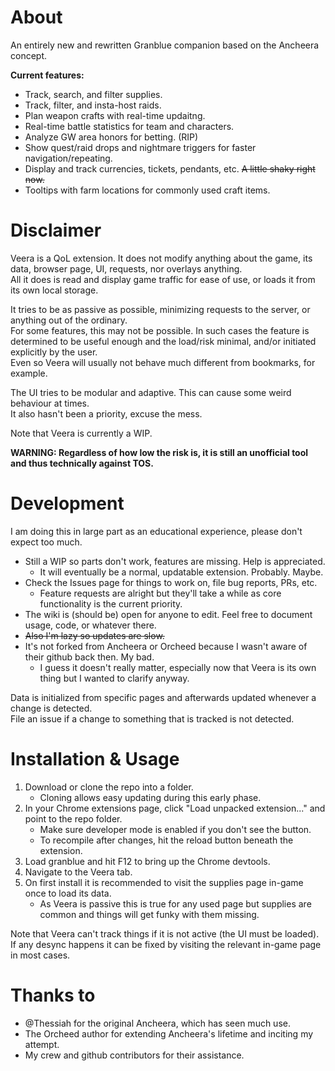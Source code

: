 # About

An entirely new and rewritten Granblue companion based on the Ancheera concept.

**Current features:**

- Track, search, and filter supplies.
- Track, filter, and insta-host raids.
- Plan weapon crafts with real-time updaitng.
- Real-time battle statistics for team and characters.
- Analyze GW area honors for betting. (RIP)
- Show quest/raid drops and nightmare triggers for faster navigation/repeating.
- Display and track currencies, tickets, pendants, etc. ~~A little shaky right now.~~
- Tooltips with farm locations for commonly used craft items.

# Disclaimer

Veera is a QoL extension. It does not modify anything about the game, its data, browser page, UI, requests, nor overlays anything.  
All it does is read and display game traffic for ease of use, or loads it from its own local storage.  

It tries to be as passive as possible, minimizing requests to the server, or anything out of the ordinary.  
For some features, this may not be possible. In such cases the feature is determined to be useful enough and the load/risk minimal, and/or initiated explicitly by the user.  
Even so Veera will usually not behave much different from bookmarks, for example.

The UI tries to be modular and adaptive. This can cause some weird behaviour at times.  
It also hasn't been a priority, excuse the mess.

Note that Veera is currently a WIP.

__WARNING: Regardless of how low the risk is, it is still an unofficial tool and thus technically against TOS.__

# Development

I am doing this in large part as an educational experience, please don't expect too much.

* Still a WIP so parts don't work, features are missing. Help is appreciated.
  * It will eventually be a normal, updatable extension. Probably. Maybe.
* Check the Issues page for things to work on, file bug reports, PRs, etc.
  * Feature requests are alright but they'll take a while as core functionality is the current priority.
* The wiki is (should be) open for anyone to edit. Feel free to document usage, code, or whatever there.
* ~~Also I'm lazy so updates are slow.~~
* It's not forked from Ancheera or Orcheed because I wasn't aware of their github back then. My bad.
  * I guess it doesn't really matter, especially now that Veera is its own thing but I wanted to clarify anyway.
  
Data is initialized from specific pages and afterwards updated whenever a change is detected.  
File an issue if a change to something that is tracked is not detected.  

# Installation & Usage

1. Download or clone the repo into a folder.
   * Cloning allows easy updating during this early phase.
2. In your Chrome extensions page, click "Load unpacked extension..." and point to the repo folder.
   * Make sure developer mode is enabled if you don't see the button.
   * To recompile after changes, hit the reload button beneath the extension.
1. Load granblue and hit F12 to bring up the Chrome devtools.
2. Navigate to the Veera tab.
3. On first install it is recommended to visit the supplies page in-game once to load its data.
   * As Veera is passive this is true for any used page but supplies are common and things will get funky with them missing.

Note that Veera can't track things if it is not active (the UI must be loaded).
If any desync happens it can be fixed by visiting the relevant in-game page in most cases.

# Thanks to

- @Thessiah for the original Ancheera, which has seen much use.
- The Orcheed author for extending Ancheera's lifetime and inciting my attempt.
- My crew and github contributors for their assistance.
